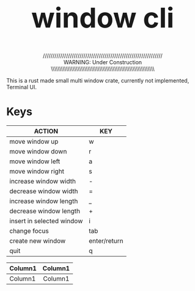 <!-- https://codinhood.com/nano/git/center-images-text-github-readme-->
<h1 align="center" style="font-size:72px">window cli</h1>

<p align="center">
//////////////////////////////////////////////////////////////<br>
WARNING: Under Construction<br>
\\\\\\\\\\\\\\\\\\\\\\\\\\\\\\\\\\\\\\\\\\\\\\\\\\\\\\\\\\\\\\
</p>


This is a rust made small multi window crate, 
currently not implemented,
Terminal UI.


# Keys

| ACTION | KEY |
|--------|-----|
| move window up | w |
| move window down | r |
| move window left| a |
| move window right | s |
| increase window width | - |
| decrease window width | = |
| increase window length | _ |
| decrease window length | + |
| insert in selected window | i |
| change focus | tab |
| create new window | enter/return |
| quit | q |

<p align="center">
<table>
    <thead>
        <tr>
            <th align="left">Column1</th>
            <th align="center">Column1</th>
        </tr>
    </thead>
    <tbody>
        <tr>
            <td align="left">Column1</td>
            <td align="center">Column1</td>
        </tr>
    </tbody>
</table>
</p>
